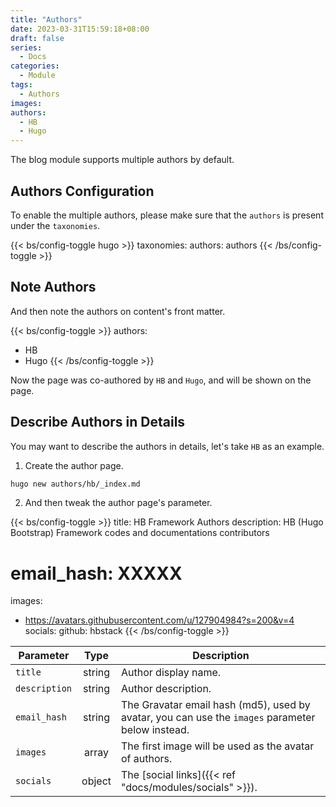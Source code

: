 ```yaml
---
title: "Authors"
date: 2023-03-31T15:59:18+08:00
draft: false
series:
  - Docs
categories:
  - Module
tags:
  - Authors
images:
authors:
  - HB
  - Hugo
---
```


The blog module supports multiple authors by default.

<!--more-->

## Authors Configuration

To enable the multiple authors, please make sure that the `authors` is present under the `taxonomies`.

{{< bs/config-toggle hugo >}}
taxonomies:
  authors: authors
{{< /bs/config-toggle >}}

## Note Authors

And then note the authors on content's front matter.

{{< bs/config-toggle >}}
authors:
  - HB
  - Hugo
{{< /bs/config-toggle >}}

Now the page was co-authored by `HB` and `Hugo`, and will be shown on the page.

## Describe Authors in Details

You may want to describe the authors in details, let's take `HB` as an example.

1. Create the author page.

```sh
hugo new authors/hb/_index.md
```

2. And then tweak the author page's parameter.

{{< bs/config-toggle >}}
title: HB Framework Authors
description: HB (Hugo Bootstrap) Framework codes and documentations contributors
# email_hash: XXXXX
images:
  - https://avatars.githubusercontent.com/u/127904984?s=200&v=4
socials:
  github: hbstack
{{< /bs/config-toggle >}}

| Parameter | Type | Description |
| --------- | :--: | ----------- |
| `title` | string | Author display name. |
| `description` | string | Author description. |
| `email_hash` | string | The Gravatar email hash (md5), used by avatar, you can use the `images` parameter below instead. |
| `images` | array | The first image will be used as the avatar of authors. |
| `socials` | object | The [social links]({{< ref "docs/modules/socials" >}}). |
